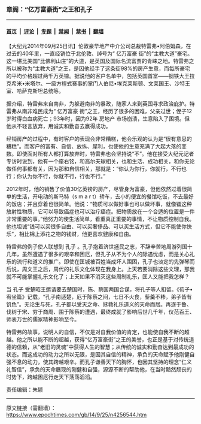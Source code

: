 ### 章阁：“亿万富豪街”之王和孔子

---

#### [首页](../../../..?n4256544) &nbsp;|&nbsp; [评论](../../../../../epoch-comment?n4256544) &nbsp;|&nbsp; [专题](../../../../../epoch-special?n4256544) &nbsp;|&nbsp; [禁闻](../../../../../epoch-news?n4256544) &nbsp;|&nbsp; [禁书](../../../../../books?n4256544) &nbsp;|&nbsp; [翻墙](https://github.com/gfw-breaker/nogfw/blob/master/README.md?n4256544)


<div class="post_content" id="artbody" itemprop="articleBody">
 <!-- article content begin -->
 <p>
  【大纪元2014年09月25日讯】伦敦豪华地产中介公司总裁特雷弗•阿伯姆森，在过去的40年里，一直经销位于北伦敦、绰号为“
  <ok href="https://www.epochtimes.com/gb/tag/%E4%BA%BF%E4%B8%87%E5%AF%8C%E8%B1%AA.html">
   亿万富豪
  </ok>
  街”的“主教大道”豪宅。这一堪比美国“比佛利山庄”的大道，是英国及国际名流富贾的青睐之地。特雷弗之所以被称为“主教大道”之王，是因他经手了这条街98%的房产生意，而每所豪宅的平均价格超过两千万英镑。据说他的客户名单中，包括英国首富——钢铁大王拉克希米•米塔尔、一级方程式赛事的掌门人伯尼•埃克莱斯顿、文莱国王、沙特王室、哈萨克斯坦总统等。
 </p>
 <p>
  据介绍，特雷弗来自南非，为躲避南非的暴政，随家人来到英国寻求政治庇护。特雷弗从南非难民成为“
  <ok href="https://www.epochtimes.com/gb/tag/%E4%BA%BF%E4%B8%87%E5%AF%8C%E8%B1%AA.html">
   亿万富豪
  </ok>
  街”之王，经历了很多的困难，父亲过世；侄子12岁时得白血病死亡；93年时，因为92年
  <ok href="https://www.epochtimes.com/gb/tag/%E6%88%BF%E5%9C%B0%E4%BA%A7.html">
   房地产
  </ok>
  市场崩溃，生意陷入了困境。但他从不轻言放弃，用诚实和勤奋去赢得成功。
 </p>
 <p>
  经销房产的过程中，有时客户的表现会非常糟糕，他会乐观的认为是“很有意思的糟糕”。而客户的富有、自信、放纵、犀利，也使他的生意充满了大起大落的变数。即使面对所有人都打算放弃时，特雷弗也会坚持说“不”。他在接受大纪元记者专访时说到，他有一个座右铭，和高尔夫球相关，也和生活、成功相关，和你无论做任何事都有关，因为那和自信相关，那就是：“你认为你行，你就行，不行也行；你认为你不行，你就不行，行也不行。”
 </p>
 <p>
  2012年时，他的销售了价值30亿英镑的房产，尽管身为富豪，但他依然过着很简单的生活，开电动的斯马特（s m a r t）轿车，去小的便宜的餐馆吃饭，不去最好的饭店；并且穿着也很简单。他说：“物质可以做好事也可以做坏事，就像镭这种放射性物质，它可以导致癌症也可以治疗癌症。把物质放在一个合适的位置是一件非常重要的事。”他努力的使生活简单，看重真正重要的事情，不让物质控制自我。他也坦诚“钱可以买很多自由、可以买奢侈品、可以买生活方式，但它不能使你快乐”，相比锦上添花之物的钱财，他更喜欢健康和自由。
 </p>
 <p>
  特雷弗的例子使人联想到
  <ok href="https://www.epochtimes.com/gb/tag/%E5%AD%94%E5%AD%90.html">
   孔子
  </ok>
  。孔子抱着济世拯民之志，不辞辛苦地周游列国十几年，虽然遭遇了很多的艰辛和困厄，但孔子从不为个人的际遇忧虑，而是关心礼乐的流行和道义的推广。即使在匡城被百姓当成坏人围困，孔子也淡定的先弹琴而后说，周文王之后，周代的礼乐文化体现在我身上。上天若要消除这些文理，那我就不可能掌握礼乐文化了；上天如果不消灭这些周制礼乐，匡人又能把我怎样？
 </p>
 <p>
  当
  <ok href="https://www.epochtimes.com/gb/tag/%E5%AD%94%E5%AD%90.html">
   孔子
  </ok>
  受楚昭王邀请要去楚国时，陈、蔡国两国合谋，将孔子等人扣留。《荀子•宥坐篇》记载，“孔子南适楚，厄于陈蔡之间，七日不火食，藜羹不糁，弟子皆有饥色”。无论生与死，孔子都以受天之命、拯救礼乐道义的天命而居。再逐于鲁、伐树于宋、穷于商周、围于陈蔡的遭遇，最终成就了影响后世几千年，仪范百王、师表万世的儒家精神影响至今。
 </p>
 <p>
  特雷弗的故事，说明人的自信，不仅是对自我价值的肯定，也能使自我不断的超越。他之所以能不断的超越，获得“亿万富豪街”之王的美誉，也正是基于对传统道德的信赖，从“老旧的灵魂”中获得人生的智慧；从传统的诚实和勤奋达到最成功的状态。而这成功的动力之所以无限，是因其自信的精神，承负的天命赋予他刚健自强不息的动力，使其跨越艰辛。而孔子谦善天下的胸怀，也因其坚持的理念“仁义礼智信”，承负的天命展现的刚健和自强，源源不断的帮助他，在当时黯然颓丧的时势下，跨越困厄行走天下荡荡滔滔。
 </p>
 <p>
  责任编辑：朱颖
 </p>
 <p>
  <!-- article content end -->
  <div id="below_article_ad">
  </div>
 </p>
</div>


---

原文链接（需翻墙）：https://www.epochtimes.com/gb/14/9/25/n4256544.htm